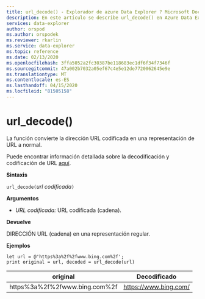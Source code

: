 ```yaml
---
title: url_decode() - Explorador de azure Data Explorer ? Microsoft Docs
description: En este artículo se describe url_decode() en Azure Data Explorer.
services: data-explorer
author: orspod
ms.author: orspodek
ms.reviewer: rkarlin
ms.service: data-explorer
ms.topic: reference
ms.date: 02/13/2020
ms.openlocfilehash: 3ffa5052a2fc30387be118683ec1df6f34f7346f
ms.sourcegitcommit: 47a002b7032a05ef67c4e5e12de7720062645e9e
ms.translationtype: MT
ms.contentlocale: es-ES
ms.lasthandoff: 04/15/2020
ms.locfileid: "81505158"
---
```

# <a name="url_decode"></a>url_decode()

La función convierte la dirección URL codificada en una representación de URL a normal. 

Puede encontrar información detallada sobre la decodificación y codificación de URL [aquí](https://en.wikipedia.org/wiki/Percent-encoding).

**Sintaxis**

`url_decode(`*url codificada*`)`

**Argumentos**

* *URL codificada:* URL codificada (cadena).  

**Devuelve**

DIRECCIÓN URL (cadena) en una representación regular.

**Ejemplos**

```kusto
let url = @'https%3a%2f%2fwww.bing.com%2f';
print original = url, decoded = url_decode(url)
```

|original|Decodificado|
|---|---|
|https%3a%2f%2fwww.bing.com%2f|https://www.bing.com/|



 